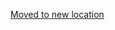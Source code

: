 [Moved to new location](https://github.com/DataTalksClub/machine-learning-zoomcamp/blob/master/02-regression/12-categorical-variables.md)